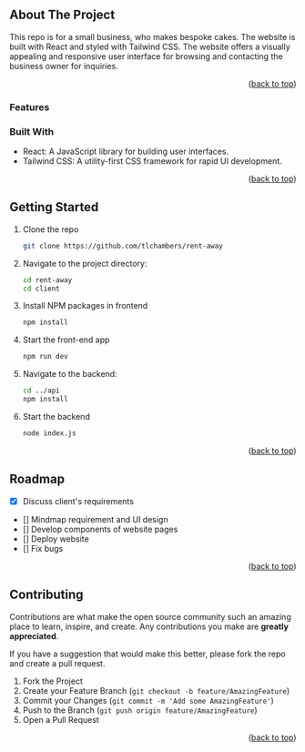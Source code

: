 <!-- ![Handmade Bespoke Cakes Website](./public/landingPage.png) -->

## About The Project

This repo is for a small business, who makes bespoke cakes. The website is built with React and styled with Tailwind CSS. The website offers a visually appealing and responsive user interface for browsing and contacting the business owner for inquiries.

<p align="right">(<a href="#readme-top">back to top</a>)</p>

### Features

<!-- - Visually appealing and responsive design.
- Browse the website to get to know more about the company.
- Contact form with Google ReCAPTCHA for secure form submissions.
- Integration with Google Sheets using Google Apps Script to store form data. -->

### Built With

- React: A JavaScript library for building user interfaces.
- Tailwind CSS: A utility-first CSS framework for rapid UI development.

<p align="right">(<a href="#readme-top">back to top</a>)</p>

## Getting Started

1. Clone the repo
   ```sh
   git clone https://github.com/tlchambers/rent-away
   ```
2. Navigate to the project directory:
   ```sh
   cd rent-away
   cd client
   ```
3. Install NPM packages in frontend
   ```sh
   npm install
   ```
4. Start the front-end app
   ```sh
   npm run dev
   ```
5. Navigate to the backend:
   ```sh
   cd ../api
   npm install
   ```
6. Start the backend
   ```sh
   node index.js
   ```

<p align="right">(<a href="#readme-top">back to top</a>)</p>

## Roadmap

- [x] Discuss client's requirements
- [] Mindmap requirement and UI design
- [] Develop components of website pages
- [] Deploy website
- [] Fix bugs

<p align="right">(<a href="#readme-top">back to top</a>)</p>

<!-- CONTRIBUTING -->

## Contributing

Contributions are what make the open source community such an amazing place to learn, inspire, and create. Any contributions you make are **greatly appreciated**.

If you have a suggestion that would make this better, please fork the repo and create a pull request.

1. Fork the Project
2. Create your Feature Branch (`git checkout -b feature/AmazingFeature`)
3. Commit your Changes (`git commit -m 'Add some AmazingFeature'`)
4. Push to the Branch (`git push origin feature/AmazingFeature`)
5. Open a Pull Request

<p align="right">(<a href="#readme-top">back to top</a>)</p>
